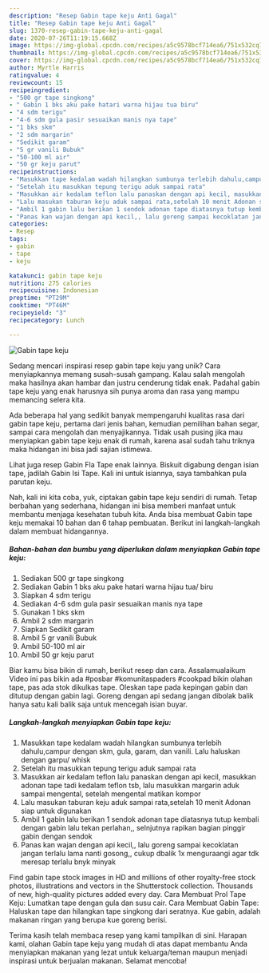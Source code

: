```yaml
---
description: "Resep Gabin tape keju Anti Gagal"
title: "Resep Gabin tape keju Anti Gagal"
slug: 1370-resep-gabin-tape-keju-anti-gagal
date: 2020-07-26T11:19:15.668Z
image: https://img-global.cpcdn.com/recipes/a5c9578bcf714ea6/751x532cq70/gabin-tape-keju-foto-resep-utama.jpg
thumbnail: https://img-global.cpcdn.com/recipes/a5c9578bcf714ea6/751x532cq70/gabin-tape-keju-foto-resep-utama.jpg
cover: https://img-global.cpcdn.com/recipes/a5c9578bcf714ea6/751x532cq70/gabin-tape-keju-foto-resep-utama.jpg
author: Myrtle Harris
ratingvalue: 4
reviewcount: 15
recipeingredient:
- "500 gr tape singkong"
- " Gabin 1 bks aku pake hatari warna hijau tua biru"
- "4 sdm terigu"
- "4-6 sdm gula pasir sesuaikan manis nya tape"
- "1 bks skm"
- "2 sdm margarin"
- "Sedikit garam"
- "5 gr vanili Bubuk"
- "50-100 ml air"
- "50 gr keju parut"
recipeinstructions:
- "Masukkan tape kedalam wadah hilangkan sumbunya terlebih dahulu,campur dengan skm, gula, garam, dan vanili. Lalu haluskan dengan garpu/ whisk"
- "Setelah itu masukkan tepung terigu aduk sampai rata"
- "Masukkan air kedalam teflon lalu panaskan dengan api kecil, masukkan adonan tape tadi kedalam teflon tsb, lalu masukkan margarin aduk sampai mengental, setelah mengental matikan kompor"
- "Lalu masukan taburan keju aduk sampai rata,setelah 10 menit Adonan siap untuk digunakan"
- "Ambil 1 gabin lalu berikan 1 sendok adonan tape diatasnya tutup kembali dengan gabin lalu tekan perlahan,, selnjutnya rapikan bagian pinggir gabin dengan sendok"
- "Panas kan wajan dengan api kecil,, lalu goreng sampai kecoklatan jangan terlalu lama nanti gosong,, cukup dbalik 1x menguraangi agar tdk meresap terlalu bnyk minyak"
categories:
- Resep
tags:
- gabin
- tape
- keju

katakunci: gabin tape keju 
nutrition: 275 calories
recipecuisine: Indonesian
preptime: "PT29M"
cooktime: "PT46M"
recipeyield: "3"
recipecategory: Lunch

---
```



![Gabin tape keju](https://img-global.cpcdn.com/recipes/a5c9578bcf714ea6/751x532cq70/gabin-tape-keju-foto-resep-utama.jpg)

Sedang mencari inspirasi resep gabin tape keju yang unik? Cara menyiapkannya memang susah-susah gampang. Kalau salah mengolah maka hasilnya akan hambar dan justru cenderung tidak enak. Padahal gabin tape keju yang enak harusnya sih punya aroma dan rasa yang mampu memancing selera kita.

Ada beberapa hal yang sedikit banyak mempengaruhi kualitas rasa dari gabin tape keju, pertama dari jenis bahan, kemudian pemilihan bahan segar, sampai cara mengolah dan menyajikannya. Tidak usah pusing jika mau menyiapkan gabin tape keju enak di rumah, karena asal sudah tahu triknya maka hidangan ini bisa jadi sajian istimewa.

Lihat juga resep Gabin Fla Tape enak lainnya. Biskuit digabung dengan isian tape, jadilah Gabin Isi Tape. Kali ini untuk isiannya, saya tambahkan pula parutan keju.


Nah, kali ini kita coba, yuk, ciptakan gabin tape keju sendiri di rumah. Tetap berbahan yang sederhana, hidangan ini bisa memberi manfaat untuk membantu menjaga kesehatan tubuh kita. Anda bisa membuat Gabin tape keju memakai 10 bahan dan 6 tahap pembuatan. Berikut ini langkah-langkah dalam membuat hidangannya.

<!--inarticleads1-->

##### Bahan-bahan dan bumbu yang diperlukan dalam menyiapkan Gabin tape keju:

1. Sediakan 500 gr tape singkong
1. Sediakan  Gabin 1 bks aku pake hatari warna hijau tua/ biru
1. Siapkan 4 sdm terigu
1. Sediakan 4-6 sdm gula pasir sesuaikan manis nya tape
1. Gunakan 1 bks skm
1. Ambil 2 sdm margarin
1. Siapkan Sedikit garam
1. Ambil 5 gr vanili Bubuk
1. Ambil 50-100 ml air
1. Ambil 50 gr keju parut


Biar kamu bisa bikin di rumah, berikut resep dan cara. Assalamualaikum Video ini pas bikin ada #posbar #komunitaspaders #cookpad bikin olahan tape, pas ada stok dikulkas tape. Oleskan tape pada kepingan gabin dan ditutup dengan gabin lagi. Goreng dengan api sedang jangan dibolak balik hanya satu kali balik saja untuk mencegah isian buyar. 

<!--inarticleads2-->

##### Langkah-langkah menyiapkan Gabin tape keju:

1. Masukkan tape kedalam wadah hilangkan sumbunya terlebih dahulu,campur dengan skm, gula, garam, dan vanili. Lalu haluskan dengan garpu/ whisk
1. Setelah itu masukkan tepung terigu aduk sampai rata
1. Masukkan air kedalam teflon lalu panaskan dengan api kecil, masukkan adonan tape tadi kedalam teflon tsb, lalu masukkan margarin aduk sampai mengental, setelah mengental matikan kompor
1. Lalu masukan taburan keju aduk sampai rata,setelah 10 menit Adonan siap untuk digunakan
1. Ambil 1 gabin lalu berikan 1 sendok adonan tape diatasnya tutup kembali dengan gabin lalu tekan perlahan,, selnjutnya rapikan bagian pinggir gabin dengan sendok
1. Panas kan wajan dengan api kecil,, lalu goreng sampai kecoklatan jangan terlalu lama nanti gosong,, cukup dbalik 1x menguraangi agar tdk meresap terlalu bnyk minyak


Find gabin tape stock images in HD and millions of other royalty-free stock photos, illustrations and vectors in the Shutterstock collection. Thousands of new, high-quality pictures added every day. Cara Membuat Prol Tape Keju: Lumatkan tape dengan gula dan susu cair. Cara Membuat Gabin Tape: Haluskan tape dan hilangkan tape singkong dari seratnya. Kue gabin, adalah makanan ringan yang berupa kue goreng berisi. 

Terima kasih telah membaca resep yang kami tampilkan di sini. Harapan kami, olahan Gabin tape keju yang mudah di atas dapat membantu Anda menyiapkan makanan yang lezat untuk keluarga/teman maupun menjadi inspirasi untuk berjualan makanan. Selamat mencoba!
